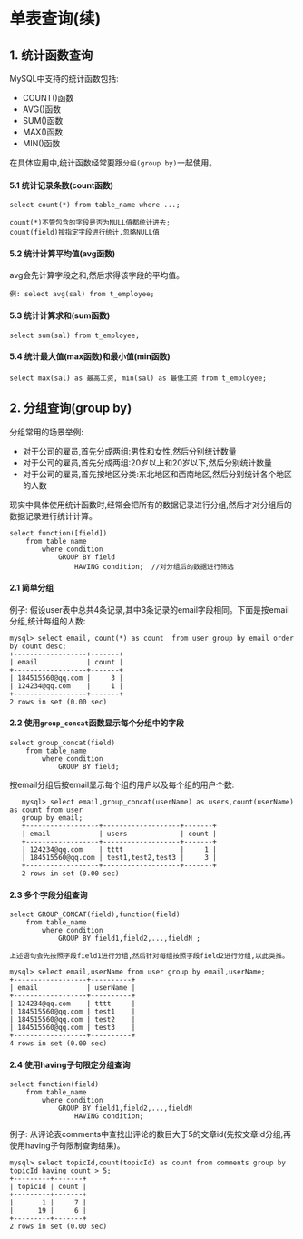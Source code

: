 # 单表查询(续)

## 1. 统计函数查询

MySQL中支持的统计函数包括:

- COUNT()函数
- AVG()函数
- SUM()函数
- MAX()函数
- MIN()函数

在具体应用中,统计函数经常要跟`分组(group by)`一起使用。

#### 5.1 统计记录条数(count函数)

    select count(*) from table_name where ...; 
    
    count(*)不管包含的字段是否为NULL值都统计进去;
    count(field)按指定字段进行统计,忽略NULL值
    
#### 5.2 统计计算平均值(avg函数)

avg会先计算字段之和,然后求得该字段的平均值。

    例: select avg(sal) from t_employee;
    
#### 5.3 统计计算求和(sum函数)

    select sum(sal) from t_employee;
    
#### 5.4 统计最大值(max函数)和最小值(min函数)

    select max(sal) as 最高工资, min(sal) as 最低工资 from t_employee;
    
## 2. 分组查询(group by)

分组常用的场景举例:

- 对于公司的雇员,首先分成两组:男性和女性,然后分别统计数量
- 对于公司的雇员,首先分成两组:20岁以上和20岁以下,然后分别统计数量
- 对于公司的雇员,首先按地区分类:东北地区和西南地区,然后分别统计各个地区的人数

现实中具体使用统计函数时,经常会把所有的数据记录进行分组,然后才对分组后的数据记录进行统计计算。
    
    select function([field])
        from table_name
            where condition
                GROUP BY field
                    HAVING condition;  //对分组后的数据进行筛选 

#### 2.1 简单分组

例子: 假设user表中总共4条记录,其中3条记录的email字段相同。下面是按email分组,统计每组的人数:

    mysql> select email, count(*) as count  from user group by email order by count desc;
    +------------------+-------+
    | email            | count |
    +------------------+-------+
    | 184515560@qq.com |     3 |
    | 124234@qq.com    |     1 |
    +------------------+-------+
    2 rows in set (0.00 sec)

#### 2.2 使用`group_concat`函数显示每个分组中的字段

    select group_concat(field)
        from table_name
            where condition
                GROUP BY field;
                
按email分组后按email显示每个组的用户以及每个组的用户个数:  

       mysql> select email,group_concat(userName) as users,count(userName) as count from user 
       group by email;
       +------------------+-------------------+-------+
       | email            | users             | count |
       +------------------+-------------------+-------+
       | 124234@qq.com    | tttt              |     1 |
       | 184515560@qq.com | test1,test2,test3 |     3 |
       +------------------+-------------------+-------+
       2 rows in set (0.00 sec)

#### 2.3 多个字段分组查询

    select GROUP_CONCAT(field),function(field)
        from table_name
            where condition
                GROUP BY field1,field2,...,fieldN ;
                
    上述语句会先按照字段field1进行分组,然后针对每组按照字段field2进行分组,以此类推。

    mysql> select email,userName from user group by email,userName;
    +------------------+----------+
    | email            | userName |
    +------------------+----------+
    | 124234@qq.com    | tttt     |
    | 184515560@qq.com | test1    |
    | 184515560@qq.com | test2    |
    | 184515560@qq.com | test3    |
    +------------------+----------+
    4 rows in set (0.00 sec)
    
#### 2.4 使用having子句限定分组查询

    select function(field)
        from table_name
            where condition
                GROUP BY field1,field2,...,fieldN
                    HAVING condition;

例子: 从评论表comments中查找出评论的数目大于5的文章id(先按文章id分组,再使用having子句限制查询结果)。

    mysql> select topicId,count(topicId) as count from comments group by topicId having count > 5;
    +---------+-------+
    | topicId | count |
    +---------+-------+
    |       1 |     7 |
    |      19 |     6 |
    +---------+-------+
    2 rows in set (0.00 sec)
